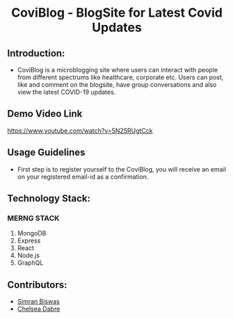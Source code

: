 <h1 align="center">CoviBlog - BlogSite for Latest Covid Updates</h1>
<p align="center">
</p>


## Introduction:

*  CoviBlog is a microblogging site where users can interact with people from different spectrums like healthcare, corporate etc. Users can post, like and comment on the blogsite, have group conversations and also view the latest COVID-19 updates.

  
## Demo Video Link
<a href='https://www.youtube.com/watch?v=5N25RUgtCck'>https://www.youtube.com/watch?v=5N25RUgtCck</a>


## Usage Guidelines

* First step is to register yourself to the CoviBlog, you will receive an email on your registered email-id as a confirmation. 


## Technology Stack:
### MERNG STACK
  1) MongoDB
  2) Express
  3) React
  4) Node.js
  5) GraphQL
  

## Contributors:

* [Simran Biswas](https://github.com/simranbiswas) 
* [Chelsea Dabre](https://github.com/Chelsea0608)
